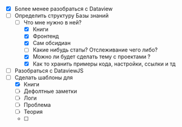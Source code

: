 - [x] Более менее разобраться с Dataview
- [ ] Определить структуру Базы знаний 
	- [ ] Что мне нужно в ней? 
		- [x] Книги
		- [x] Фронтенд
		- [x] Сам обсидиан
		- [ ] Какие нибудь статы? Отслеживание чего либо? 
		- [x] Можно ли будет сделать тему с проектами ? 
		- [x] Как то хранить примеры кода, настройки, ссылки и тд
- [ ] Разобраться с DataviewJS
- [ ] Сделать шаблоны для 
	- [x] Книги
	- [ ] Дефолтные заметки
	- [ ] Логи
	- [ ] Проблема
	- [ ] Теория
	- [ ] 